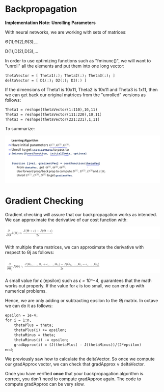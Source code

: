 # Backpropagation

__Implementation Note: Unrolling Parameters__

With neural networks, we are working with sets of matrices:

Θ(1),Θ(2),Θ(3),...

D(1),D(2),D(3),...

In order to use optimizing functions such as "fminunc()", we will want to "unroll" all the elements and put them into one long vector:

	thetaVector = [ Theta1(:); Theta2(:); Theta3(:); ]
	deltaVector = [ D1(:); D2(:); D3(:) ]

If the dimensions of Theta1 is 10x11, Theta2 is 10x11 and Theta3 is 1x11, then we can get back our original matrices from the "unrolled" versions as follows:

	Theta1 = reshape(thetaVector(1:110),10,11)
	Theta2 = reshape(thetaVector(111:220),10,11)
	Theta3 = reshape(thetaVector(221:231),1,11)

To summarize:

![alt text](/Week_5/NeuralNetworksLearning/Assets/12.png)

# Gradient Checking

Gradient checking will assure that our backpropagation works as intended. We can approximate the derivative of our cost function with:

![alt text](/Week_5/NeuralNetworksLearning/Assets/13.png)

With multiple theta matrices, we can approximate the derivative with respect to Θj as follows:

![alt text](/Week_5/NeuralNetworksLearning/Assets/14.png)

A small value for _ϵ_ (epsilon) such as _ϵ = 10^−4_, guarantees that the math works out properly. If the value for _ϵ_ is too small, we can end up with numerical problems.

Hence, we are only adding or subtracting epsilon to the _Θj_ matrix. In octave we can do it as follows:

	epsilon = 1e-4;
	for i = 1:n,
  		thetaPlus = theta;
  		thetaPlus(i) += epsilon;
  		thetaMinus = theta;
  		thetaMinus(i) -= epsilon;
  		gradApprox(i) = (J(thetaPlus) - J(thetaMinus))/(2*epsilon)
	end;

We previously saw how to calculate the deltaVector. So once we compute our gradApprox vector, we can check that gradApprox ≈ deltaVector.

Once you have verified __once__ that your backpropagation algorithm is correct, you don't need to compute gradApprox again. The code to compute gradApprox can be very slow.
